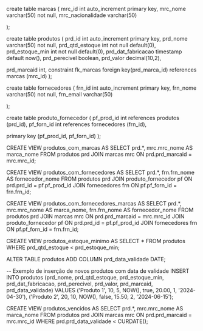 create table marcas (
mrc_id int auto_increment primary key,
mrc_nome varchar(50) not null,
mrc_nacionalidade varchar(50)

);

create table produtos (
prd_id int auto_increment primary key,
prd_nome varchar(50) not null,
prd_qtd_estoque int not null default(0),
prd_estoque_min int not null default(0),
prd_dat_fabricacao timestamp default now(),
prd_perecivel boolean,
prd_valor decimal(10,2),

prd_marcaid int,
constraint fk_marcas foreign key(prd_marca_id) references marcas (mrc_id)
);

create table fornecedores (
frn_id int auto_increment primary key,
frn_nome varchar(50) not null,
frn_email varchar(50)

);

create table produto_fornecedor (
pf_prod_id int references produtos (prd_id),
pf_forn_id int references fornecedores (frn_id),

primary key (pf_prod_id, pf_forn_id)
);

CREATE VIEW produtos_com_marcas AS
SELECT prd.*, mrc.mrc_nome AS marca_nome
FROM produtos prd
JOIN marcas mrc ON prd.prd_marcaid = mrc.mrc_id;

CREATE VIEW produtos_com_fornecedores AS
SELECT prd.*, frn.frn_nome AS fornecedor_nome
FROM produtos prd
JOIN produto_fornecedor pf ON prd.prd_id = pf.pf_prod_id
JOIN fornecedores frn ON pf.pf_forn_id = frn.frn_id;

CREATE VIEW produtos_com_fornecedores_marcas AS
SELECT prd.*, mrc.mrc_nome AS marca_nome, frn.frn_nome AS fornecedor_nome
FROM produtos prd
JOIN marcas mrc ON prd.prd_marcaid = mrc.mrc_id
JOIN produto_fornecedor pf ON prd.prd_id = pf.pf_prod_id
JOIN fornecedores frn ON pf.pf_forn_id = frn.frn_id;

CREATE VIEW produtos_estoque_minimo AS
SELECT *
FROM produtos
WHERE prd_qtd_estoque < prd_estoque_min;

ALTER TABLE produtos
ADD COLUMN prd_data_validade DATE;

-- Exemplo de inserção de novos produtos com data de validade
INSERT INTO produtos (prd_nome, prd_qtd_estoque, prd_estoque_min, prd_dat_fabricacao, prd_perecivel, prd_valor, prd_marcaid, prd_data_validade)
VALUES ('Produto 1', 10, 5, NOW(), true, 20.00, 1, '2024-04-30'),
       ('Produto 2', 20, 10, NOW(), false, 15.50, 2, '2024-06-15');

CREATE VIEW produtos_vencidos AS
SELECT prd.*, mrc.mrc_nome AS marca_nome
FROM produtos prd
JOIN marcas mrc ON prd.prd_marcaid = mrc.mrc_id
WHERE prd.prd_data_validade < CURDATE();

